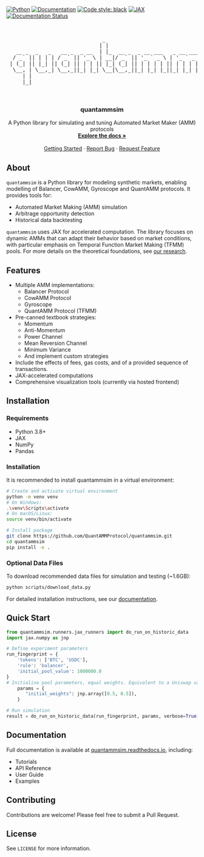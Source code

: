 <!-- PROJECT SHIELDS -->
[![Python](https://img.shields.io/badge/python-3.8+-blue.svg)](https://www.python.org/downloads/)
[![Documentation](https://img.shields.io/badge/docs-latest-brightgreen.svg)](https://quantammsim.readthedocs.io)
[![Code style: black](https://img.shields.io/badge/code%20style-black-000000.svg)](https://github.com/psf/black)
[![JAX](https://img.shields.io/badge/JAX-powered-FDB515.svg)](https://github.com/google/jax)
[![Documentation Status](https://readthedocs.org/projects/quantammsim/badge/?version=latest)](https://quantammsim.readthedocs.io/en/latest/?badge=latest)

<!-- PROJECT LOGO -->
<br />
<div align="center">
  <pre>
                              _                                     _            
                             | |                                   (_)           
   __ _  _   _   __ _  _ __  | |_  __ _  _ __ ___   _ __ ___   ___  _  _ __ ___  
  / _` || | | | / _` || '_ \ | __|/ _` || '_ ` _ \ | '_ ` _ \ / __|| || '_ ` _ \ 
 | (_| || |_| || (_| || | | || |_| (_| || | | | | || | | | | |\__ \| || | | | | |
  \__, | \__,_| \__,_||_| |_| \__|\__,_||_| |_| |_||_| |_| |_||___/|_||_| |_| |_|
     | |                                                                         
     |_|                                                                         
                   
  </pre>

  <h3 align="center">quantammsim</h3>

  <p align="center">
    A Python library for simulating and tuning Automated Market Maker (AMM) protocols
    <br />
    <a href="https://quantammsim.readthedocs.io"><strong>Explore the docs »</strong></a>
    <br />
    <br />
    <a href="https://quantammsim.readthedocs.io/en/latest/tutorials/getting_started.html">Getting Started</a>
    ·
    <a href="https://github.com/QuantAMMProtocol/QuantAMMSim/issues">Report Bug</a>
    ·
    <a href="https://github.com/QuantAMMProtocol/QuantAMMSim/issues">Request Feature</a>
  </p>
</div>

## About

`quantammsim` is a Python library for modeling synthetic markets, enabling modelling of Balancer, CowAMM, Gyroscope and QuantAMM protocols. It provides tools for:

* Automated Market Making (AMM) simulation
* Arbitrage opportunity detection
* Historical data backtesting

`quantammsim` uses JAX for accelerated computation. The library focuses on dynamic AMMs that can adapt their behavior based on market conditions, with particular emphasis on Temporal Function Market Making (TFMM) pools. For more details on the theoretical foundations, see [our research](https://quantamm.fi/research).

## Features

* Multiple AMM implementations:
  * Balancer Protocol
  * CowAMM Protocol
  * Gyroscope
  * QuantAMM Protocol (TFMM)
* Pre-canned textbook strategies:
  * Momentum
  * Anti-Momentum
  * Power Channel
  * Mean Reversion Channel
  * Minimum Variance
  * And implement custom strategies
* Include the effects of fees, gas costs, and of a provided sequence of transactions.
* JAX-accelerated computations
* Comprehensive visualization tools (currently via hosted frontend)

## Installation

### Requirements
* Python 3.8+
* JAX
* NumPy
* Pandas

### Installation

It is recommended to install quantammsim in a virtual environment:

```bash
# Create and activate virtual environment
python -m venv venv
# On Windows:
.\venv\Scripts\activate
# On macOS/Linux:
source venv/bin/activate

# Install package
git clone https://github.com/QuantAMMProtocol/quantammsim.git
cd quantammsim
pip install -e .
```

### Optional Data Files

To download recommended data files for simulation and testing (~1.6GB):

```bash
python scripts/download_data.py
```

For detailed installation instructions, see our [documentation](https://quantammsim.readthedocs.io).

## Quick Start

```python
from quantammsim.runners.jax_runners import do_run_on_historic_data
import jax.numpy as jnp

# Define experiment parameters
run_fingerprint = {
    'tokens': ['BTC', 'USDC'],
    'rule': 'balancer',
    'initial_pool_value': 1000000.0
}
# Initialise pool parameters, equal weights. Equivalent to a Uniswap v2 pool;
    params = {
       "initial_weights": jnp.array([0.5, 0.5]),
    }

# Run simulation
result = do_run_on_historic_data(run_fingerprint, params, verbose=True)
```

## Documentation

Full documentation is available at [quantammsim.readthedocs.io](https://quantammsim.readthedocs.io), including:

* Tutorials
* API Reference
* User Guide
* Examples

## Contributing

Contributions are welcome! Please feel free to submit a Pull Request.

## License

See `LICENSE` for more information.

<!-- MARKDOWN LINKS & IMAGES -->
[contributors-shield]: https://img.shields.io/github/contributors/QuantAMMProtocol/quantammsim.svg?style=for-the-badge
[contributors-url]: https://github.com/QuantAMMProtocol/quantammsim/graphs/contributors
[forks-shield]: https://img.shields.io/github/forks/QuantAMMProtocol/quantammsim.svg?style=for-the-badge
[forks-url]: https://github.com/QuantAMMProtocol/quantammsim/network/members
[stars-shield]: https://img.shields.io/github/stars/QuantAMMProtocol/quantammsim.svg?style=for-the-badge
[stars-url]: https://github.com/QuantAMMProtocol/quantammsim/stargazers
[issues-shield]: https://img.shields.io/github/issues/QuantAMMProtocol/quantammsim.svg?style=for-the-badge
[issues-url]: https://github.com/QuantAMMProtocol/quantammsim/issues
[license-shield]: https://img.shields.io/github/license/QuantAMMProtocol/quantammsim.svg?style=for-the-badge
[license-url]: https://github.com/QuantAMMProtocol/quantammsim/blob/master/LICENSE
